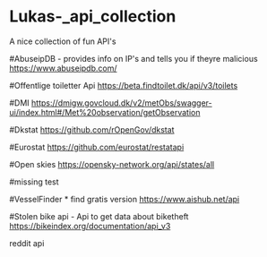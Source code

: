 # Lukas-_api_collection
A nice collection of fun API's




#AbuseipDB - provides info on IP's and tells you if theyre malicious
https://www.abuseipdb.com/

#Offentlige toiletter Api
https://beta.findtoilet.dk/api/v3/toilets

#DMI
https://dmigw.govcloud.dk/v2/metObs/swagger-ui/index.html#/Met%20observation/getObservation

#Dkstat
https://github.com/rOpenGov/dkstat

#Eurostat 
https://github.com/eurostat/restatapi

#Open skies 
https://opensky-network.org/api/states/all

#missing test

#VesselFinder * find gratis version
https://www.aishub.net/api

#Stolen bike api - Api to get data about biketheft
https://bikeindex.org/documentation/api_v3

reddit api

